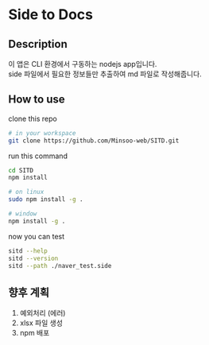 # Side to Docs

## Description

이 앱은 CLI 환경에서 구동하는 nodejs app입니다.  
side 파일에서 필요한 정보들만 추출하여 md 파일로 작성해줍니다.

## How to use

clone this repo

```bash
# in your workspace
git clone https://github.com/Minsoo-web/SITD.git
```

run this command

```bash
cd SITD
npm install

# on linux
sudo npm install -g .

# window
npm install -g .
```

now you can test

```bash
sitd --help
sitd --version
sitd --path ./naver_test.side
```

## 향후 계획

1. 예외처리 (에러)
2. xlsx 파일 생성
3. npm 배포
